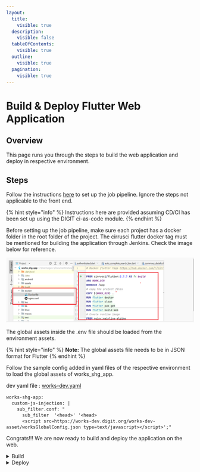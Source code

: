 ```yaml
---
layout:
  title:
    visible: true
  description:
    visible: false
  tableOfContents:
    visible: true
  outline:
    visible: true
  pagination:
    visible: true
---
```


# Build & Deploy Flutter Web Application

## Overview

This page runs you through the steps to build the web application and deploy in respective environment.

## Steps

Follow the instructions [here](../../../../get-started/developer-guide/backend-developer-guide/section-7-build-and-deploy-instructions.md) to set up the job pipeline. Ignore the steps not applicable to the front end.

{% hint style="info" %}
Instructions here are provided assuming CD/CI has been set up using the DIGIT ci-as-code module.
{% endhint %}

Before setting up the job pipeline, make sure each project has a docker folder in the root folder of the project. The cirrusci flutter docker tag must be mentioned for building the application through Jenkins. Check the image below for reference.

![](<../../../../.gitbook/assets/image (142).png>)

The global assets inside the .env file should be loaded from the environment assets.&#x20;

{% hint style="info" %}
**Note:** The global assets file needs to be in JSON format for Flutter
{% endhint %}

Follow the sample config added in yaml files of the respective environment to load the global assets of works\_shg\_app.

dev yaml file : [works-dev.yaml](https://github.com/egovernments/DIGIT-DevOps/blob/digit-works/deploy-as-code/helm/environments/works-dev.yaml)

```
works-shg-app:
  custom-js-injection: |
    sub_filter.conf: "
      sub_filter  '<head>' '<head>
      <script src=https://works-dev.digit.org/works-dev-asset/worksGlobalConfig.json type=text/javascript></script>';"
```

Congrats!!! We are now ready to build and deploy the application on the web.

<details>

<summary>Build</summary>

Go to the Jenkins [build](https://builds.digit.org/job/builds/) page. Click on your project to build under the folder path mentioned below.&#x20;

For reference, if works\_shg\_app need to be build, Go to path\
[digit-works/job/frontend/job/works-shg-app/](https://builds.digit.org/job/builds/job/digit-works/job/frontend/job/works-shg-app/)

![](<../../../../.gitbook/assets/image (225).png>)

Click on `Build with parameter`. Select the feature branch name by searching for it in the search box on the right side of the screen. Click on Build.

![](<../../../../.gitbook/assets/image (160).png>)

Once the build is successful, open the console output and find the docker image that has been built. Copy the docker image ID.

![](<../../../../.gitbook/assets/image (150).png>)



</details>

<details>

<summary>Deploy</summary>

Go to the Jenkins [deployments](https://builds.digit.org/job/deployments/) page. Click on the desired environment you want to deploy the build

For reference, Let's deploy the works-shg-app build that was created to works-dev env.

Path ref: [https://builds.digit.org/job/deployments/job/deploy-to-works-dev/](https://builds.digit.org/job/deployments/job/deploy-to-works-dev/)

![](<../../../../.gitbook/assets/image (148).png>)

Copy the docker image IDs from the previous step and paste in the above box. Click on "Build". Once the image is deployed, you will see a message as shown below:

![](<../../../../.gitbook/assets/image (162).png>)



</details>

